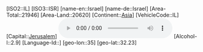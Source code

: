 ﻿---
location: [32.23,35]
type: Country
tags:
- geo/Country

SpocWebEntityId: 26924
isDeleted: false
confidential: public

---
[ISO2::IL]
[ISO3::ISR]
[name-en::Israel]
[name-de::Israel]
[Area-Total::21946]
[Area-Land::20620]
[Continent::[Asia](geo/Continent/Asia.md)]
[VehicleCode::IL]
[Capital::[Jerusalem](geo/Continent/Asia/Israel/Jerusalem.md)]
![Anthem-Israel](xLarge/National-Anthem/Anthem-Israel.mp3)
[Alcohol-l::2.9]
[Language-Id::]
[geo-lon::35]
[geo-lat::32.23]

